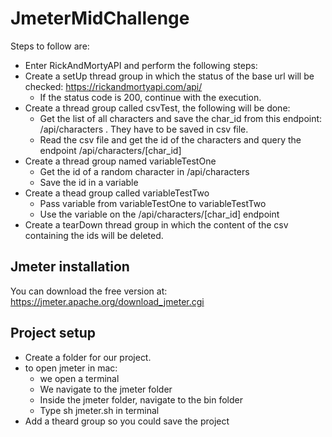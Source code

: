 # JmeterMidChallenge
Steps to follow are:

* Enter RickAndMortyAPI and perform the following steps:
* Create a setUp thread group in which the status of the base url will be checked:  https://rickandmortyapi.com/api/
  * If the status code is 200, continue with the execution.
* Create a thread group called csvTest, the following will be done:
  * Get the list of all characters and save the char_id from this endpoint: /api/characters . They have to be saved in csv file.
  * Read the csv file and get the id of the characters and query the endpoint /api/characters/[char_id]
* Create a thread group named variableTestOne
  * Get the id of a random character in /api/characters
  * Save the id in a variable
* Create a thead group called variableTestTwo
  * Pass variable from variableTestOne to variableTestTwo
  * Use the variable on the /api/characters/[char_id] endpoint
* Create a tearDown thread group in which the content of the csv containing the ids will be deleted.

## Jmeter installation
You can download the free version at: https://jmeter.apache.org/download_jmeter.cgi

## Project setup
* Create a folder for our project.
* to open jmeter in mac:
  * we open a terminal
  * We navigate to the jmeter folder
  * Inside the jmeter folder, navigate to the bin folder
  * Type sh jmeter.sh in terminal
* Add a theard group so you could save the project
